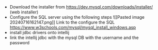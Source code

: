 - Download the installer from https://dev.mysql.com/downloads/installer/ (web installer)
- Configure the SQL  server using the following steps
	![[Pasted image 20240716162147.png]]
	Link to the configure the SQL
	https://www.w3schools.com/mysql/mysql_install_windows.asp
- install jdbc drivers onto intellij 
- link the intellij jdbc with the mysql DB with the username and the password